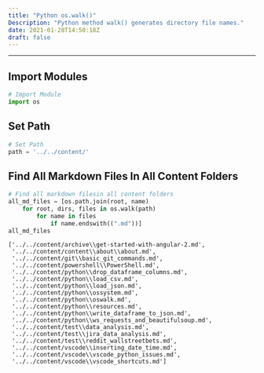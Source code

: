 ```yaml
---
title: "Python os.walk()"
Description: "Python method walk() generates directory file names."
date: 2021-01-28T14:50:18Z
draft: false
---
```


***


## Import Modules


```python
# Import Module
import os
```

## Set Path


```python
# Set Path
path = '../../content/'
```

## Find All Markdown Files In All Content Folders


```python
# Find all markdown filesin all content folders
all_md_files = [os.path.join(root, name)
    for root, dirs, files in os.walk(path)
        for name in files
            if name.endswith((".md"))]
all_md_files
```




    ['../../content/archive\\get-started-with-angular-2.md',
     '../../content/content\\about\\about.md',
     '../../content/git\\basic_git_commands.md',
     '../../content/powershell\\PowerShell.md',
     '../../content/python\\drop_dataframe_columns.md',
     '../../content/python\\load_csv.md',
     '../../content/python\\load_json.md',
     '../../content/python\\ossystem.md',
     '../../content/python\\oswalk.md',
     '../../content/python\\resources.md',
     '../../content/python\\write_dataframe_to_json.md',
     '../../content/python\\ws_requests_and_beautifulsoup.md',
     '../../content/test\\data_analysis.md',
     '../../content/test\\jira_data_analysis.md',
     '../../content/test\\reddit_wallstreetbets.md',
     '../../content/vscode\\inserting_date_time.md',
     '../../content/vscode\\vscode_python_issues.md',
     '../../content/vscode\\vscode_shortcuts.md']



